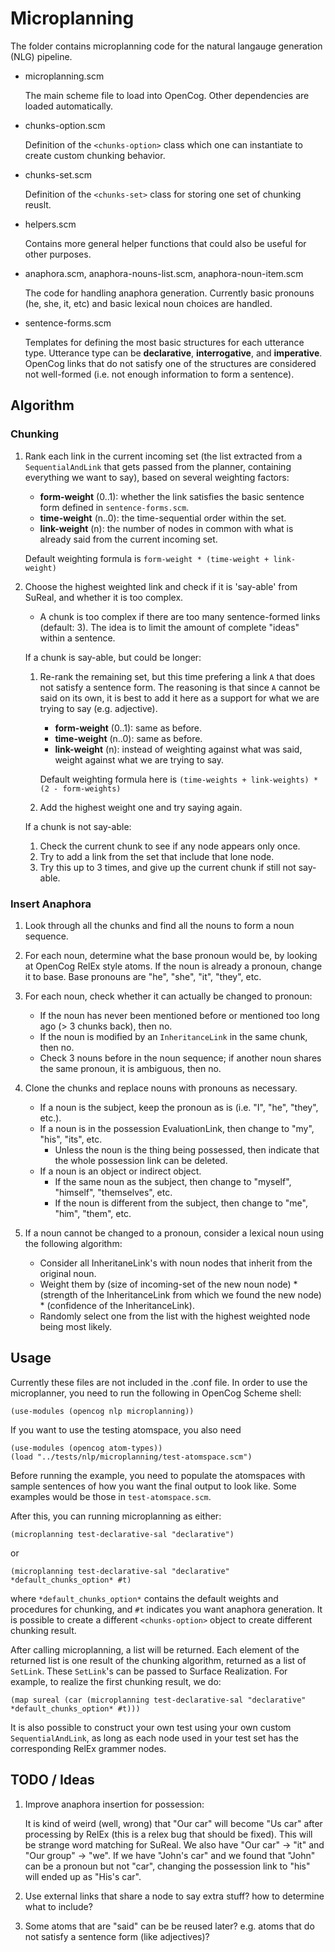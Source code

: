 # Microplanning

The folder contains microplanning code for the natural langauge
generation (NLG) pipeline.

- microplanning.scm

    The main scheme file to load into OpenCog.  Other dependencies are
    loaded automatically.

- chunks-option.scm

    Definition of the `<chunks-option>` class which one can instantiate
    to create custom chunking behavior.

- chunks-set.scm

    Definition of the `<chunks-set>` class for storing one set of
    chunking reuslt.

- helpers.scm

    Contains more general helper functions that could also be useful
    for other purposes.

- anaphora.scm, anaphora-nouns-list.scm, anaphora-noun-item.scm

    The code for handling anaphora generation.  Currently basic
    pronouns (he, she, it, etc) and basic lexical noun choices are
    handled.

- sentence-forms.scm

    Templates for defining the most basic structures for each utterance
    type.  Utterance type can be **declarative**, **interrogative**,
    and **imperative**.  OpenCog links that do not
    satisfy one of the structures are considered not well-formed
    (i.e. not enough information to form a sentence).


## Algorithm

### Chunking

1. Rank each link in the current incoming set (the list extracted from a
`SequentialAndLink` that gets passed from the planner, containing
everything we want to say), based on several weighting factors:
    - **form-weight** (0..1): whether the link satisfies the basic sentence
       form defined in `sentence-forms.scm`.
    - **time-weight** (n..0): the time-sequential order within the set.
    - **link-weight** (n): the number of nodes in common with what is
      already said from the current incoming set.

   Default weighting formula is `form-weight * (time-weight + link-weight)`

2. Choose the highest weighted link and check if it is 'say-able' from
   SuReal, and whether it is too complex.
    - A chunk is too complex if there are too many sentence-formed
      links (default: 3).  The idea is to limit the amount of complete
      "ideas" within a sentence.

    If a chunk is say-able, but could be longer:

    1. Re-rank the remaining set, but this time prefering a link `A` that
    does not satisfy a sentence form.  The reasoning is that since `A`
    cannot be said on its own, it is best to add it here as a support for
    what we are trying to say (e.g. adjective).
        - **form-weight** (0..1): same as before.
        - **time-weight** (n..0): same as before.
        - **link-weight** (n): instead of weighting against what was said,
           weight against what we are trying to say.

       Default weighting formula here is
       `(time-weights + link-weights) * (2 - form-weights)`

    2. Add the highest weight one and try saying again.

    If a chunk is not say-able:

    1. Check the current chunk to see if any node appears only once.
    2. Try to add a link from the set that include that lone node.
    3. Try this up to 3 times, and give up the current chunk if still
       not say-able.

### Insert Anaphora

1. Look through all the chunks and find all the nouns to form a noun
   sequence.

2. For each noun, determine what the base pronoun would be, by looking at
   OpenCog RelEx style atoms.  If the noun is already a pronoun, change
   it to base.  Base pronouns are "he", "she", "it", "they", etc.

3. For each noun, check whether it can actually be changed to pronoun:
    - If the noun has never been mentioned before or mentioned too long
      ago (> 3 chunks back), then no.
    - If the noun is modified by an `InheritanceLink` in the same
      chunk, then no.
    - Check 3 nouns before in the noun sequence; if another noun shares
      the same pronoun, it is ambiguous, then no.

4. Clone the chunks and replace nouns with pronouns as necessary.
    - If a noun is the subject, keep the pronoun as is (i.e. "I", "he",
      "they", etc.).
    - If a noun is in the possession EvaluationLink, then change to
      "my", "his", "its", etc.
        - Unless the noun is the thing being possessed, then indicate
          that the whole possession link can be deleted.
    - If a noun is an object or indirect object.
        - If the same noun as the subject, then change to "myself",
          "himself", "themselves", etc.
        - If the noun is different from the subject, then change to
          "me", "him", "them", etc.

5. If a noun cannot be changed to a pronoun, consider a lexical noun
   using the following algorithm:
    - Consider all InheritaneLink's with noun nodes that inherit from
      the original noun.
    - Weight them by (size of incoming-set of the new noun node) *
      (strength of the InheritanceLink from which we found the new node) *
      (confidence of the InheritanceLink).
    - Randomly select one from the list with the highest weighted node
      being most likely.


## Usage

Currently these files are not included in the .conf file.  In order to
use the microplanner, you need to run the following in OpenCog Scheme
shell:
```
(use-modules (opencog nlp microplanning))
```

If you want to use the testing atomspace, you also need
```
(use-modules (opencog atom-types))
(load "../tests/nlp/microplanning/test-atomspace.scm")
```

Before running the example, you need to populate the atomspaces with
sample sentences of how you want the final output to look like. Some
examples would be those in `test-atomspace.scm`.


After this, you can running microplanning as either:
```
(microplanning test-declarative-sal "declarative")
```
or
```
(microplanning test-declarative-sal "declarative" *default_chunks_option* #t)
```
where `*default_chunks_option*` contains the default weights and
procedures for chunking, and `#t` indicates you want anaphora
generation.  It is possible to create a different `<chunks-option>`
object to create different chunking result.

After calling microplanning, a list will be returned.  Each element of
the returned list is one result of the chunking algorithm, returned as a
list of `SetLink`.  These `SetLink`'s can be passed to Surface
Realization.  For example, to realize the first chunking result, we do:
```
(map sureal (car (microplanning test-declarative-sal "declarative" *default_chunks_option* #t)))
```

It is also possible to construct your own test using your own custom
`SequentialAndLink`, as long as each node used in your test set has the
corresponding RelEx grammer nodes.


## TODO / Ideas

1. Improve anaphora insertion for possession:

    It is kind of weird (well, wrong) that "Our car" will become "Us
    car" after processing by RelEx (this is a relex bug that should be
    fixed). This will be strange word matching for SuReal.  We also have
    "Our car" -> "it" and "Our group" -> "we".  If we have "John's car"
    and we found that "John" can be a pronoun but not "car", changing
    the possession link to "his" will ended up as "His's car".


2. Use external links that share a node to say extra stuff? how to
determine what to include?


3. Some atoms that are "said" can be be reused later? e.g. atoms that do
not satisfy a sentence form (like adjectives)?
